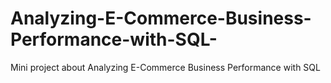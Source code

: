 # Analyzing-E-Commerce-Business-Performance-with-SQL-
Mini project about Analyzing E-Commerce Business Performance with SQL 
